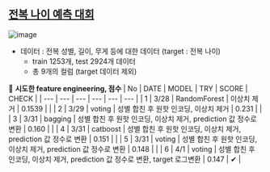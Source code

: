 ## [전복 나이 예측 대회](https://dacon.io/competitions/official/235877/overview/description)
![image](https://user-images.githubusercontent.com/97036411/190851689-48720f03-5a14-404d-bb11-38d6bc590e23.png)

  
- 데이터 : 전복 성별, 길이, 무게 등에 대한 데이터 (target : 전복 나이)
  - train 1253개, test 2924개 데이터
  - 총 9개의 컬럼 (target 데이터 제외)
  
  
  
📌 **시도한 feature engineering, 점수**
| No | DATE | MODEL | TRY | SCORE | CHECK |
| --- | --- | --- | --- | --- | --- |
| 1 | 3/28 | RandomForest | 이상치 제거 | 0.1539 |  |
| 2 | 3/29 | voting | 성별 합친 후 원핫 인코딩, 이상치 제거 | 0.231 |  |
| 3 | 3/31 | bagging | 성별 합친 후 원핫 인코딩, 이상치 제거, prediction 값 정수로 변환 | 0.160 |  |
| 4 | 3/31 | catboost | 성별 합친 후 원핫 인코딩, 이상치 제거, prediction 값 정수로 변환 | 0.151 |  |
| 5 | 3/31 | voting | 성별 합친 후 원핫 인코딩, 이상치 제거, prediction 값 정수로 변환 | 0.148 |  |
| 6 | 4/1 | voting | 성별 합친 후  인코딩, 이상치 제거, prediction 값 정수로 변환, target 로그변환 | 0.147 | ✔ |
